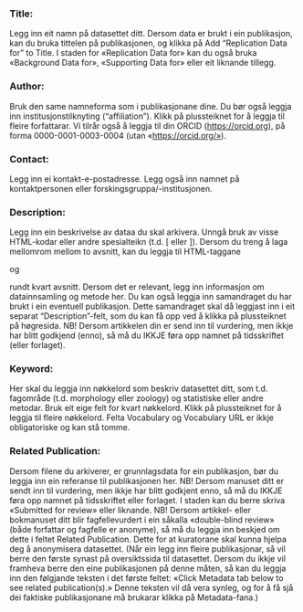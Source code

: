 ### Title:
Legg inn eit namn på datasettet ditt.
Dersom data er brukt i ein publikasjon, kan du bruka tittelen på publikasjonen, og klikka på Add “Replication Data for” to Title. I staden for «Replication Data for» kan du også bruka «Background Data for», «Supporting Data for» eller eit liknande tillegg.
### Author:
Bruk den same namneforma som i publikasjonane dine. Du bør også leggja inn institusjonstilknyting (“affiliation”). Klikk på plussteiknet for å leggja til fleire forfattarar. Vi tilrår også å leggja til din ORCID (https://orcid.org), på forma 0000-0001-0003-0004 (utan «https://orcid.org/»).
### Contact:
Legg inn ei kontakt-e-postadresse. Legg også inn namnet på kontaktpersonen eller forskingsgruppa/-institusjonen.
### Description:
Legg inn ein beskrivelse av dataa du skal arkivera. Unngå bruk av visse HTML-kodar eller andre spesialteikn (t.d. [ eller ]). Dersom du treng å laga mellomrom mellom to avsnitt, kan du leggja til HTML-taggane <p> og </p> rundt kvart avsnitt.
Dersom det er relevant, legg inn informasjon om datainnsamling og metode her.
Du kan også leggja inn samandraget du har brukt i ein eventuell publikasjon. Dette samandraget skal då leggjast inn i eit separat “Description”-felt, som du kan få opp ved å klikka på plussteiknet på høgresida. NB! Dersom artikkelen din er send inn til vurdering, men ikkje har blitt godkjend (enno), så må du IKKJE føra opp namnet på tidsskriftet (eller forlaget).
### Keyword:
Her skal du leggja inn nøkkelord som beskriv datasettet ditt, som t.d. fagområde (t.d. morphology eller zoology) og statistiske eller andre metodar.
Bruk eit eige felt for kvart nøkkelord. Klikk på plussteiknet for å leggja til fleire nøkkelord.
Felta Vocabulary og Vocabulary URL er ikkje obligatoriske og kan stå tomme.
### Related Publication:
Dersom filene du arkiverer, er grunnlagsdata for ein publikasjon, bør du leggja inn ein referanse til publikasjonen her.
NB! Dersom manuset ditt er sendt inn til vurdering, men ikkje har blitt godkjent enno, så må du IKKJE føra opp namnet på tidsskriftet eller forlaget. I staden kan du berre skriva «Submitted for review» eller liknande.
NB! Dersom artikkel- eller bokmanuset ditt blir fagfellevurdert i ein såkalla «double-blind review» (både forfattar og fagfelle er anonyme), så må du leggja inn beskjed om dette i feltet Related Publication. Dette for at kuratorane skal kunna hjelpa deg å anonymisera datasettet.
(Når ein legg inn fleire publikasjonar, så vil berre den første synast på oversiktssida til datasettet. Dersom du ikkje vil framheva berre den eine publikasjonen på denne måten, så kan du leggja inn den følgjande teksten i det første feltet: «Click Metadata tab below to see related publication(s).» Denne teksten vil då vera synleg, og for å få sjå dei faktiske publikasjonane må brukarar klikka på Metadata-fana.)